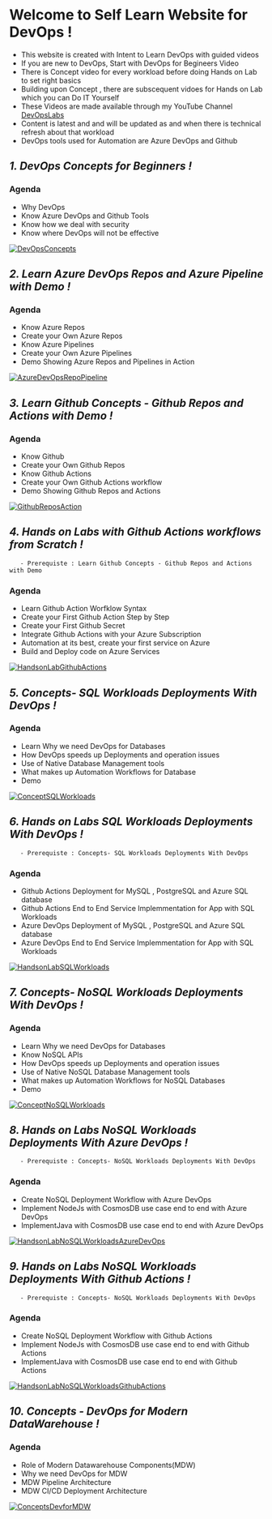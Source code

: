 # Welcome to Self Learn Website for DevOps !

- This website is created with Intent to Learn DevOps with guided videos
- If you are new to DevOps, Start with DevOps for Begineers Video 
- There is Concept video for every workload before doing Hands on Lab to set right basics
- Building upon Concept , there are subscequent vidoes for Hands on Lab which you can Do IT Yourself
- These Videos are made available through my YouTube Channel [DevOpsLabs](https://www.youtube.com/channel/UCWmVYgbW-KZbIFCMJTR-gxg)
- Content is latest and and will be updated as and when there is technical refresh about that workload
- DevOps tools used for Automation are Azure DevOps and Github 


## *1. DevOps Concepts for Beginners !*

### Agenda
- Why DevOps
- Know Azure DevOps and Github Tools
- Know how we deal with security
- Know where DevOps will not be effective

[![DevOpsConcepts](Images/DevOpsConcepts.png)](https://youtu.be/zcW41vACmbo)


## *2. Learn Azure DevOps Repos and Azure Pipeline with Demo !*

### Agenda
- Know Azure Repos
- Create your Own Azure Repos
- Know Azure Pipelines
- Create your Own Azure Pipelines
- Demo Showing Azure Repos and Pipelines in Action

[![AzureDevOpsRepoPipeline](Images/AZUREREPOSANDPIPELINES.png)](https://youtu.be/mwTTwI03-0s)

## *3. Learn Github Concepts - Github Repos and Actions with Demo !*

### Agenda
- Know Github
- Create your Own Github Repos
- Know Github Actions
- Create your Own Github Actions workflow
- Demo Showing Github Repos and Actions

[![GithubReposAction](Images/GithubReposActions.png)](https://youtu.be/kFI1hKf6-2g)

## *4. Hands on Labs with Github Actions workflows from Scratch !*

       - Prerequiste : Learn Github Concepts - Github Repos and Actions with Demo

### Agenda
- Learn Github Action Worfklow Syntax
- Create your First Github Action Step by Step
- Create your First Github Secret
- Integrate Github Actions with your Azure Subscription
- Automation at its best, create your first service on Azure
- Build and Deploy code on Azure Services

[![HandsonLabGithubActions](Images/HandsonLabGithubActions.png)](https://youtu.be/ucFCcBwz1ss)

## *5. Concepts- SQL Workloads Deployments With DevOps !*

### Agenda
- Learn Why we need DevOps for Databases
- How DevOps speeds up Deployments and operation issues
- Use of Native Database Management tools
- What makes up Automation Workflows for Database
- Demo

[![ConceptSQLWorkloads](Images/ConceptsSQLWorkloadsDevOps.png)](https://youtu.be/HPhOE9v8fuU)

## *6. Hands on Labs SQL Workloads Deployments With DevOps !*

       - Prerequiste : Concepts- SQL Workloads Deployments With DevOps
       
### Agenda
- Github Actions Deployment for MySQL , PostgreSQL and Azure SQL database
- Github Actions End to End Service Implemmentation for App with SQL Workloads
- Azure DevOps Deployment of MySQL , PostgreSQL and Azure SQL database
- Azure DevOps End to End Service Implemmentation for App with SQL Workloads

[![HandsonLabSQLWorkloads](Images/HandsonLabSQLWorkloads.png)](https://youtu.be/KVzJEobsPDs)

## *7. Concepts- NoSQL Workloads Deployments With DevOps !*

### Agenda
- Learn Why we need DevOps for Databases
- Know NoSQL APIs
- How DevOps speeds up Deployments and operation issues
- Use of Native NoSQL Database Management tools
- What makes up Automation Workflows for NoSQL Databases
- Demo

[![ConceptNoSQLWorkloads](Images/ConceptsNoSQLWorkloadsDevOps.png)](https://youtu.be/_9hyf2RKidg)

## *8. Hands on Labs NoSQL Workloads Deployments With Azure DevOps !*

       - Prerequiste : Concepts- NoSQL Workloads Deployments With DevOps
       
### Agenda
- Create NoSQL Deployment Workflow with Azure DevOps 
- Implement NodeJs with CosmosDB use case end to end with Azure DevOps
- ImplementJava with CosmosDB use case end to end with Azure DevOps


[![HandsonLabNoSQLWorkloadsAzureDevOps](Images/HandsonLabNoSQLWorkloadsAzureDevOps.png)](https://youtu.be/-H2xUl82OKw)

## *9. Hands on Labs NoSQL Workloads Deployments With Github Actions !*

       - Prerequiste : Concepts- NoSQL Workloads Deployments With DevOps
       
### Agenda
- Create NoSQL Deployment Workflow with Github Actions 
- Implement NodeJs with CosmosDB use case end to end with Github Actions
- ImplementJava with CosmosDB use case end to end with Github Actions


[![HandsonLabNoSQLWorkloadsGithubActions](Images/HandsonLabNoSQLWorkloadsGithubActions.png)](https://youtu.be/cn3t9J0aG5M)

## *10. Concepts - DevOps for Modern DataWarehouse !*

       
### Agenda
- Role of Modern Datawarehouse Components(MDW) 
- Why we need DevOps for MDW
- MDW Pipeline Architecture
- MDW CI/CD Deployment Architecture


[![ConceptsDevforMDW](Images/ConceptMDW.png)](https://youtu.be/wJZnKY3bnLM)
